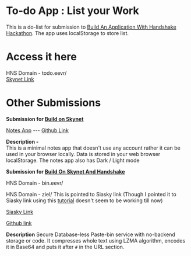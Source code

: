 # To-do App : List your Work
This is a do-list for submission to [Build An Application With Handshake Hackathon](https://gitcoin.co/issue/namebasehq/api-documentation/10/100023462). The app uses localStorage to store list. 

# Access it here

HNS Domain - todo.eevr/  
[Skynet Link](https://siasky.net/LAAqKnuhiM3UU2-gh7vNUeEwRyKBGrCNaN1XbEJSe_Ev9A/)

# Other Submissions

**Submission for [Build on Skynet](https://gitcoin.co/issue/NebulousLabs/Skynet-Hive/6/100023461)**

[Notes App](https://siasky.net/DABQUmB_Qs1mS6ygTZ9j2xuIi_UntdZ9_EBMq8fhvxPHlQ/) --- [Github Link](https://github.com/saumyabratadutt/mini-notes-app)

**Description -**  
This is a minimal notes app that doesn't use any account rather it can be used in your browser locally. Data is stored in your web browser localStorage. The notes app also has Dark / Light mode

**Submission for [Build On Skynet And Handshake](https://gitcoin.co/issue/NebulousLabs/Skynet-Hive/5/100023460)**  

HNS Domain - bin.eevr/

HNS Domain - ziel/ This is pointed to Siasky link (Though I pointed it to Siasky link using this [tutorial](https://blog.sia.tech/skynet-handshake-d5d16e6b632f) doesn't seem to be working till now)

[Siasky Link](https://siasky.net/MADyNHGTO28eMzBRREkZ81bpAYYunPPGF1dFk7DVpAOEdw/)

[Github link](https://github.com/saumyabratadutt/bin.eevr/)

**Description**
Secure Database-less Paste-bin service with no-backend storage or code. It compresses whole text using LZMA algorithm, encodes it in Base64 and puts it after `#` in the URL section.

